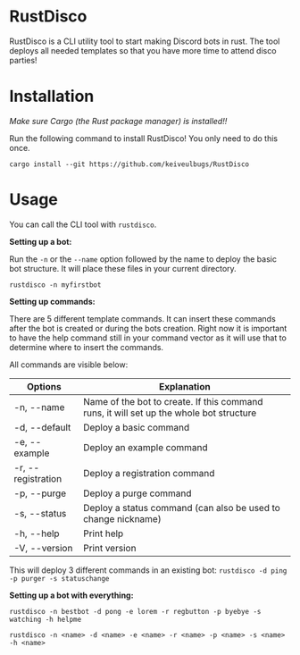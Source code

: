 # RustDisco
RustDisco is a CLI utility tool to start making Discord bots in rust. The tool deploys all needed templates so that you have more time to attend disco parties!



# Installation

*Make sure Cargo (the Rust package manager) is installed!!*

Run the following command to install RustDisco! You only need to do this once.

```cargo install --git https://github.com/keiveulbugs/RustDisco```


# Usage

You can call the CLI tool with `rustdisco`.


**Setting up a bot:**

Run the `-n` or the `--name` option followed by the name to deploy the basic bot structure. 
It will place these files in your current directory.

```rustdisco -n myfirstbot```

**Setting up commands:**

There are 5 different template commands. It can insert these commands after the bot is created or during the bots creation.
Right now it is important to have the help command still in your command vector as it will use that to determine where to insert the commands.

All commands are visible below:

| Options                           | Explanation |
|-----------------------------------|------------------------------|
| -n, --name <NAME>                 | Name of the bot to create. If this command runs, it will set up the whole bot structure |
| -d, --default <DEFAULT>           | Deploy a basic command |
| -e, --example <EXAMPLE>           | Deploy an example command |
| -r, --registration <REGISTRATION> | Deploy a registration command |
| -p, --purge <PURGE>               | Deploy a purge command |
| -s, --status <STATUS>             | Deploy a status command (can also be used to change nickname) |
| -h, --help                        | Print help |
|  -V, --version                    | Print version |


This will deploy 3 different commands in an existing bot:
```rustdisco -d ping -p purger -s statuschange```


**Setting up a bot with everything:**

```rustdisco -n bestbot -d pong -e lorem -r regbutton -p byebye -s watching -h helpme```

```rustdisco -n <name> -d <name> -e <name> -r <name> -p <name> -s <name> -h <name>```